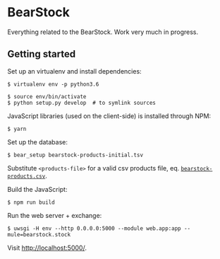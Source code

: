 
# BearStock

Everything related to the BearStock. Work very much in progress.

## Getting started

Set up an virtualenv and install dependencies:

```
$ virtualenv env -p python3.6

$ source env/bin/activate
$ python setup.py develop  # to symlink sources
```

JavaScript libraries (used on the client-side) is installed through NPM:

```
$ yarn
```

Set up the database:

```
$ bear_setup bearstock-products-initial.tsv
```
Substitute `<products-file>` for a valid csv products file, eq. [`bearstock-products.csv`](bearstock-products.csv).

Build the JavaScript:

```
$ npm run build
```

Run the web server + exchange:

```
$ uwsgi -H env --http 0.0.0.0:5000 --module web.app:app --mule=bearstock.stock
```

Visit <http://localhost:5000/>.


